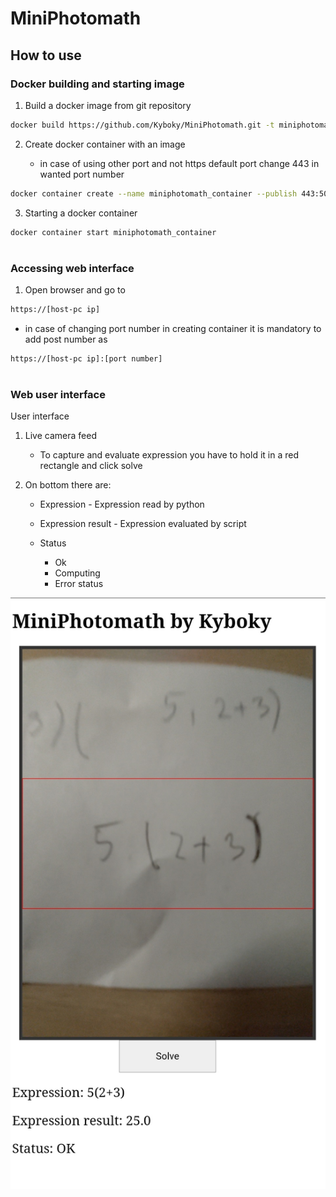 # MiniPhotomath

## How to use
### Docker building and starting image
1. Build a docker image from git repository 
```sh
docker build https://github.com/Kyboky/MiniPhotomath.git -t miniphotomath
```
2. Create docker container with an image
    
    - in case of using other port and not https default port change 443 in wanted port number
```sh
docker container create --name miniphotomath_container --publish 443:5000 miniphotomath
```
	
3. Starting a docker container

```sh
docker container start miniphotomath_container
```
#
### Accessing web interface
1. Open browser and go to 

```sh
https://[host-pc ip]
```  
- in case of changing port number in creating container it is mandatory to add post number as 
  
```sh
https://[host-pc ip]:[port number]
```
#
### Web user interface
User interface
1. Live camera feed

    - To capture and evaluate expression you have to hold it in a red rectangle and click solve
2. On bottom there are:
    
    - Expression - Expression read by python 
    - Expression result - Expression evaluated by script
    - Status
    
        - Ok
        - Computing
        - Error status
    
![img.png](Images/Phone_Screenshot.jpg)


	
